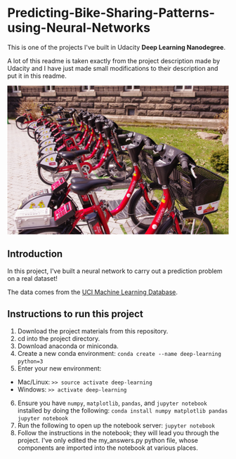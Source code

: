 # Predicting-Bike-Sharing-Patterns-using-Neural-Networks

This is one of the projects I've built in Udacity **Deep Learning Nanodegree**.

A lot of this readme is taken exactly from the project description made by Udacity and I have just made small modifications to their description and put it in this readme.

![](bicycle.jpg)

## Introduction

In this project, I've built a neural network to carry out a prediction problem on a real dataset! 

The data comes from the [UCI Machine Learning Database](https://archive.ics.uci.edu/ml/datasets/Bike+Sharing+Dataset).

## Instructions to run this project

1. Download the project materials from this repository.
2. cd into the project directory.
3. Download anaconda or miniconda.
4. Create a new conda environment: `conda create --name deep-learning python=3`
5. Enter your new environment:
  * Mac/Linux: `>> source activate deep-learning`
  * Windows: `>> activate deep-learning`
6. Ensure you have `numpy`, `matplotlib`, `pandas`, and `jupyter notebook` installed by doing the following:
`conda install numpy matplotlib pandas jupyter notebook`
7. Run the following to open up the notebook server:
`jupyter notebook`
8. Follow the instructions in the notebook; they will lead you through the project. I've only edited the my_answers.py python file, whose components are imported into the notebook
at various places.
